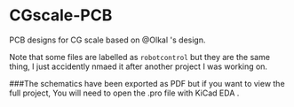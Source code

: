 # CGscale-PCB
PCB designs for CG scale based on @Olkal 's design.

Note that some files are labelled as `robotcontrol` but they are the same thing, I just accidently nmaed it after another project I was working on.

###The schematics have been exported as PDF but if you want to view the full project, You will need to open the .pro file with KiCad EDA .
